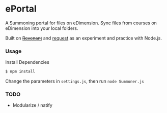 # ePortal
A Summoning portal for files on eDimension. Sync files from courses on eDimension into your local folders.

Built on [~~Revenant~~](https://github.com/skewedlines/Revenant) and [request](https://www.npmjs.com/package/request) as an experiment and practice with Node.js.

### Usage

Install Dependencies

```bash
$ npm install
```

Change the parameters in `settings.js`, then run `node Summoner.js`

### TODO
- Modularize / natify
